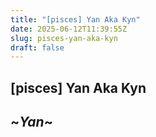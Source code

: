 ```yaml
---
title: "[pisces] Yan Aka Kyn"
date: 2025-06-12T11:39:55Z
slug: pisces-yan-aka-kyn
draft: false
---
```


## [pisces] Yan Aka Kyn

## ~*Yan*~

